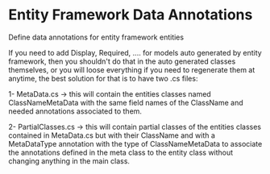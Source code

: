 # Entity Framework Data Annotations

Define data annotations for entity framework entities

If you need to add Display, Required, .... for models auto generated by entity framework, then you shouldn't do that in the auto generated classes themselves, or you will loose everything if you need to regenerate them at anytime, the best solution for that is to have two .cs files:

1- MetaData.cs -> this will contain the entities classes named ClassNameMetaData with the same field names of the ClassName and needed annotations associated to them.

2- PartialClasses.cs -> this will contain partial classes of the entities classes contained in MetaData.cs but with their ClassName and with a MetaDataType annotation with the type of ClassNameMetaData to associate the annotations defined in the meta class to the entity class without changing anything in the main class.
